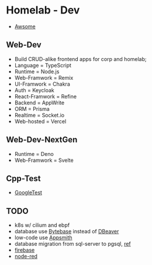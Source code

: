 # Homelab - Dev
- [Awsome](https://github.com/sindresorhus/awesome)

## Web-Dev
- Build CRUD-alike frontend apps for corp and homelab;
- Language = TypeScript
- Runtime = Node.js
- Web-Framwork = Remix 
- UI-Framwork = Chakra
- Auth = Keycloak
- React-Framwork = Refine
- Backend = AppWrite
- ORM = Prisma
- Realtime = Socket.io
- Web-hosted = Vercel

## Web-Dev-NextGen
- Runtime = Deno
- Web-Framwork = Svelte

## Cpp-Test
- [GoogleTest](https://google.github.io/googletest/)

## TODO
- k8s w/ cilium and ebpf
- database use [Bytebase](https://github.com/bytebase/bytebase) instead of [DBeaver](https://github.com/dbeaver/dbeaver)
- low-code use [Appsmith](https://github.com/appsmithorg/appsmith)
- database migration from sql-server to pgsql, [ref](https://estuary.dev/sql-server-to-postgres/#capturing-data-from-sql-server-to-postgresql-using-ssis)
- [firebase](https://github.com/jthegedus/awesome-firebase#readme)
- [node-red](https://github.com/naimo84/awesome-nodered#readme)
